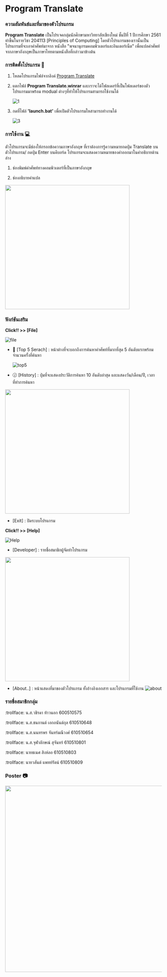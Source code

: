 # Program Translate




### ความสัมพันธ์และที่มาของตัวโปรแกรม
**Program Translate** เป็นโปรเจคกลุ่มนักศึกษามหาวิทยาลัยเชียงใหม่ ชั้นปีที่ 1 ปีการศึกษา 2561 ทำขึ้นในรายวิชา 204113 [Principles of Computing] โดยตัวโปรแกรมของเรานั้นเป็นโปรแกรมที่จะเอาคำศัพท์มาจาก หนังสือ "พจนานุกรมคอมพิวเตอร์และอินเตอร์เน็ต" เพื่อแปลคำศัพท์จากภาษาอังกฤษเป็นภาษาไทยตามหนังสือที่กล่าวมาข้างต้น

### การติดตั้งโปรแกรม :file_folder:
1. โหลดโปรแกรมไฟล์จากลิงค์ [Program Translate](https://drive.google.com/file/d/1OiG_fLLs4WIyb1eVpexjgxlRPBmPcmqj/view?usp=sharing)
1. แตกไฟล์ **Program Translate.winrar** และเราจะได้โฟลเดอร์ที่เป็นโฟลเดอร์ของตัวโปรแกรมมาพร้อม modual ต่างๆที่ทำให้โปรแกรมสามารถใช้งานได้<p>
![1](https://user-images.githubusercontent.com/49282113/56789530-495a1180-682c-11e9-934b-046a22554980.png)<p>

1. กดที่ไฟล์ **'launch.bat'** เพื่อเปิดตัวโปรแกรมใหสามารถทำงานได้<p>
![3](https://user-images.githubusercontent.com/49282113/56789696-b372b680-682c-11e9-91af-43479965da93.png)


### การใช้งาน :computer:
ตัวโปรแกรมจะมีช่องให้กรอกข้อความภาษาอังกฤษ ที่เราต้องการรู้ความหมายกดปุ่ม Translate บนตัวโปรแกรม/ กดปุ่ม Enter บนคีบอร์ด โปรแกรมจะแสดงความหมายของคำออกมาในคำอธิบายด้านล่าง<p>
1. ช่องพิมพ์คำศัพท์ทางคอมพิวเตอร์ที่เป็นภาษาอังกฤษ<p>
1. ช่องอธิบายคำแปล<p>
<img src="https://user-images.githubusercontent.com/49282113/56789734-d3a27580-682c-11e9-8f09-e4790b78bbe9.png" width="400">

 


### ฟังก์ชันเสริม
**Click!! >> [File]** <p>
![file](https://user-images.githubusercontent.com/49282113/56809034-1aa85f00-685d-11e9-80fa-9f74722c5759.png)

* :mag_right: [Top 5 Serach]  : หน้าต่างที่จะบอกถึงการค้นหาคำศัพท์ที่มากที่สุด 5 อันดับแรกพร้อมจำนวนครั้งที่ค้นหา <p>
![top5](https://user-images.githubusercontent.com/49282113/56809258-a621f000-685d-11e9-857d-26abb679b44f.png)

* :clock130: [History]  : ปุ่มที่จะแสดงประวัติการค้นหา 10 อันดับล่าสุด และแสดงวัน/เดือน/ปี, เวลาที่ทำการค้นหา <p>
<img src="https://user-images.githubusercontent.com/49282113/56809647-8e973700-685e-11e9-94f8-09d55a5c6bca.png" width="400">

* [Exit] : ปิดระบบโปรแกรม
<p>
<p>
 
**Click!! >> [Help]**

![Help](https://user-images.githubusercontent.com/49282113/56810387-6577a600-6860-11e9-96fc-c24579b1b505.png)

* [Developer] : รายชื่อสมาชิกผู้จัดทำโปรแกรม<p>
<img src="https://user-images.githubusercontent.com/49282113/56810159-c783db80-685f-11e9-9473-eacb09353460.png" width="400">

* [About..] : หน้าแสดงที่มาของตัวโปรแกรม ทั้งอ้างอิงเอกสาร และโปรแกรมที่ใช้งาน
![about](https://user-images.githubusercontent.com/49282113/56810819-6ceb7f00-6861-11e9-92af-bdef70fbfc87.png)




### รายชื่อสมาชิกกลุ่ม
:trollface: น.ส.วชิรดา ท้าวนอก 600510575
<p>
:trollface: น.ส.ชนกานต์ เอกอนันต์กุล 610510648
<p>
:trollface: น.ส.นนทรพร จันทร์มณีวงศ์ 610510654
<p>
:trollface: น.ส.จุฬาลักษณ์ สุจันทร์ 610510801
<p>
:trollface: นายธเนศ สิงห์ลอ 610510803
<p>
:trollface: นายวสันต์ แพทย์รัตน์ 610510809


### Poster :camera:
<p align="center">
<img src="https://user-images.githubusercontent.com/49282113/56810899-9dcbb400-6861-11e9-92af-1bb7414554ec.png" width="600">


